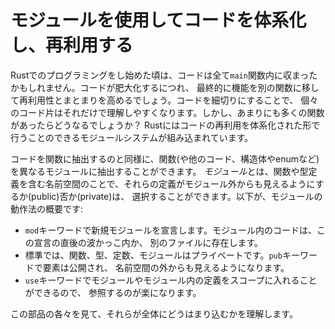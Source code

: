 <!-- # Using Modules to Reuse and Organize Code -->

# モジュールを使用してコードを体系化し、再利用する

<!-- When you start writing programs in Rust, your code might live solely in the -->
<!-- `main` function. As your code grows, you’ll eventually move functionality into -->
<!-- other functions for reuse and better organization. By splitting your code into -->
<!-- smaller chunks, each chunk is easier to understand on its own. But what happens -->
<!-- if you have too many functions? Rust has a module system that enables the reuse -->
<!-- of code in an organized fashion. -->

Rustでのプログラミングをし始めた頃は、コードは全て`main`関数内に収まったかもしれません。コードが肥大化するにつれ、
最終的に機能を別の関数に移して再利用性とまとまりを高めるでしょう。コードを細切りにすることで、
個々のコード片はそれだけで理解しやすくなります。しかし、あまりにも多くの関数があったらどうなるでしょうか？
Rustにはコードの再利用を体系化された形で行うことのできるモジュールシステムが組み込まれています。

<!-- In the same way that you extract lines of code into a function, you can extract -->
<!-- functions (and other code, like structs and enums) into different modules. A -->
<!-- *module* is a namespace that contains definitions of functions or types, and -->
<!-- you can choose whether those definitions are visible outside their module -->
<!-- (public) or not (private). Here’s an overview of how modules work: -->

コードを関数に抽出するのと同様に、関数(や他のコード、構造体やenumなど)を異なるモジュールに抽出することができます。
*モジュール*とは、関数や型定義を含む名前空間のことで、それらの定義がモジュール外からも見えるようにするか(public)否か(private)は、
選択することができます。以下が、モジュールの動作法の概要です:

<!-- * The `mod` keyword declares a new module. Code within the module appears -->
<!--   either immediately following this declaration within curly braces or in -->
<!--   another file. -->
<!-- * By default, functions, types, constants, and modules are private. The `pub` -->
<!--   keyword makes an item public and therefore visible outside its namespace. -->
<!-- * The `use` keyword brings modules, or the definitions inside modules, into -->
<!--   scope so it’s easier to refer to them. -->

* `mod`キーワードで新規モジュールを宣言します。モジュール内のコードは、この宣言の直後の波かっこ内か、
別のファイルに存在します。
* 標準では、関数、型、定数、モジュールはプライベートです。`pub`キーワードで要素は公開され、
名前空間の外からも見えるようになります。
* `use`キーワードでモジュールやモジュール内の定義をスコープに入れることができるので、
参照するのが楽になります。

<!-- We’ll look at each of these parts to see how they fit into the whole. -->

この部品の各々を見て、それらが全体にどうはまり込むかを理解します。
